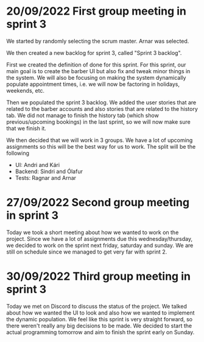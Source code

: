 # 20/09/2022 First group meeting in sprint 3

We started by randomly selecting the scrum master. Arnar was selected. 

We then created a new backlog for sprint 3, called "Sprint 3 backlog".

First we created the definition of done for this sprint. For this sprint, our main goal is to create the barber UI but also fix and tweak minor things in the system. We will also be focusing on making the system dynamically populate appointment times, i.e. we will now be factoring in holidays, weekends, etc.

Then we populated the sprint 3 backlog. We added the user stories that are related to the barber accounts and also stories that are related to the history tab. We did not manage to finish the history tab (which show previous/upcoming bookings) in the last sprint, so we will now make sure that we finish it. 

We then decided that we will work in 3 groups. We have a lot of upcoming assignments so this will be the best way for us to work.
The split will be the following

- UI: Andri and Kári
- Backend: Sindri and Ólafur
- Tests: Ragnar and Arnar

# 27/09/2022 Second group meeting in sprint 3

Today we took a short meeting about how we wanted to work on the project. Since we have a lot of assignments due this wednesday/thursday, we decided to work on the sprint next friday, saturday and sunday. We are still on schedule since we managed to get very far with sprint 2. 

# 30/09/2022 Third group meeting in sprint 3

Today we met on Discord to discuss the status of the project. We talked about how we wanted the UI to look and also how we wanted to implement the dynamic population. We feel like this sprint is very straight forward, so there weren't really any big decisions to be made. We decided to start the actual programming tomorrow and aim to finish the sprint early on Sunday.
